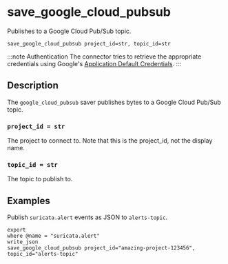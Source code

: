 # save_google_cloud_pubsub

Publishes to a Google Cloud Pub/Sub topic.

```tql
save_google_cloud_pubsub project_id=str, topic_id=str
```

:::note Authentication
The connector tries to retrieve the appropriate credentials using Google's
[Application Default Credentials](https://google.aip.dev/auth/4110).
:::

## Description

The `google_cloud_pubsub` saver publishes bytes to a Google Cloud Pub/Sub topic.

### `project_id = str`

The project to connect to. Note that this is the project_id, not the display name.

### `topic_id = str`

The topic to publish to.

## Examples

Publish `suricata.alert` events as JSON to `alerts-topic`.

```tql
export
where @name = "suricata.alert"
write_json
save_google_cloud_pubsub project_id="amazing-project-123456", topic_id="alerts-topic"
```
